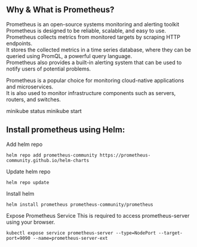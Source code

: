 Why & What is Prometheus?  
------------------------

Prometheus is an open-source systems monitoring and alerting toolkit    
Prometheus is designed to be reliable, scalable, and easy to use.    
Prometheus collects metrics from monitored targets by scraping HTTP endpoints.   
It stores the collected metrics in a time series database, where they can be queried using PromQL, a powerful query language.   
Prometheus also provides a built-in alerting system that can be used to notify users of potential problems.  

Prometheus is a popular choice for monitoring cloud-native applications and microservices.   
It is also used to monitor infrastructure components such as servers, routers, and switches.   



minikube status
minikube start

Install prometheus using Helm:  
-----------------------------
Add helm repo  
```
helm repo add prometheus-community https://prometheus-community.github.io/helm-charts  
```
Update helm repo  
```
helm repo update  
```
Install helm
```
helm install prometheus prometheus-community/prometheus
```
Expose Prometheus Service
This is required to access prometheus-server using your browser.
```
kubectl expose service prometheus-server --type=NodePort --target-port=9090 --name=prometheus-server-ext
```

